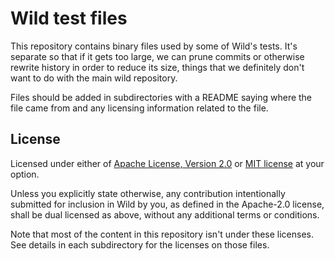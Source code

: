 # Wild test files

This repository contains binary files used by some of Wild's tests. It's
separate so that if it gets too large, we can prune commits or otherwise
rewrite history in order to reduce its size, things that we definitely don't
want to do with the main wild repository.

Files should be added in subdirectories with a README saying where the file
came from and any licensing information related to the file.

## License

Licensed under either of [Apache License, Version 2.0](LICENSE-APACHE) or [MIT license](LICENSE-MIT)
at your option.

Unless you explicitly state otherwise, any contribution intentionally submitted for inclusion in
Wild by you, as defined in the Apache-2.0 license, shall be dual licensed as above, without any
additional terms or conditions.

Note that most of the content in this repository isn't under these licenses.
See details in each subdirectory for the licenses on those files.

